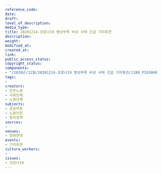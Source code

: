 ```yaml
---
reference_code: 
date: 
draft: 
level_of_description: 
media_type: 
title: 20201214-코로나19 병상부족 비상 사태 긴급 기자회견
description: 
weight: 
modified_at: 
created_at: 
link: 
public_access_status: 
copyright_status: 
components:
- "/2020년/12월/20201214-코로나19 병상부족 비상 사태 긴급 기자회견/1280_PIG5060.jpg"
tags:
- 
creators:
- 민주노총
- 사회단체
- 노동단체
subjects:
- 공공부문
- 노동안전
- 정치정책
sources:
- 
venues:
- 참여연대
events:
- 기자회견
culture_workers:
- 
issues:
- 코로나19
---
```

